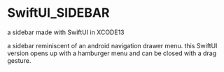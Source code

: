# SwiftUI_SIDEBAR
a sidebar made with SwiftUI in XCODE13

a sidebar reminiscent of an android navigation drawer menu. this SwiftUI version opens up with a hamburger menu and can be closed with a drag gesture.
